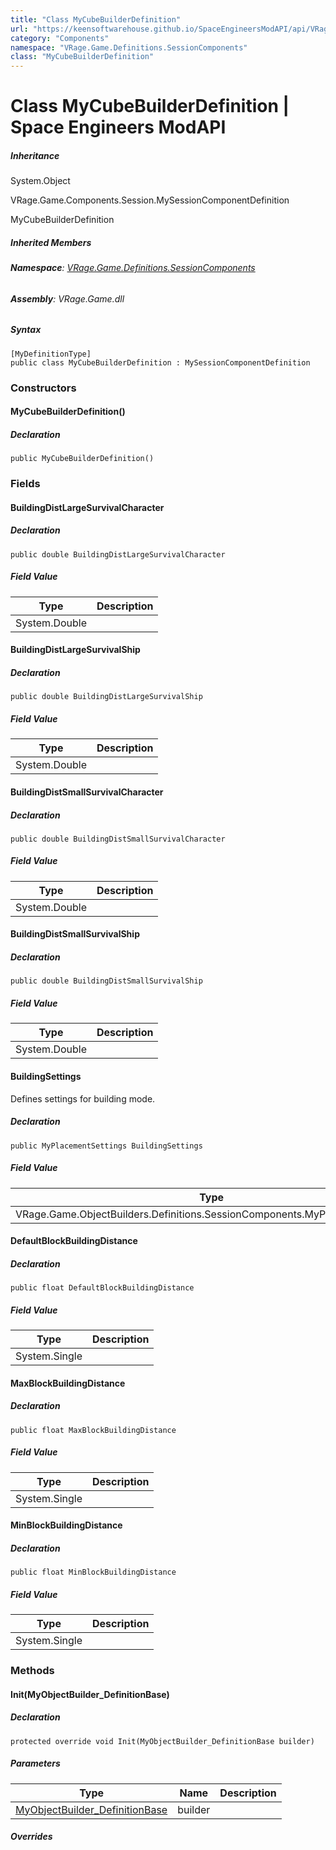 ```yaml
---
title: "Class MyCubeBuilderDefinition"
url: "https://keensoftwarehouse.github.io/SpaceEngineersModAPI/api/VRage.Game.Definitions.SessionComponents.MyCubeBuilderDefinition.html"
category: "Components"
namespace: "VRage.Game.Definitions.SessionComponents"
class: "MyCubeBuilderDefinition"
---
```


# Class MyCubeBuilderDefinition | Space Engineers ModAPI

##### Inheritance

System.Object

VRage.Game.Components.Session.MySessionComponentDefinition

MyCubeBuilderDefinition

##### Inherited Members

###### **Namespace**: [VRage.Game.Definitions.SessionComponents](https://keensoftwarehouse.github.io/SpaceEngineersModAPI/api/VRage.Game.Definitions.SessionComponents.html)

###### **Assembly**: VRage.Game.dll

##### Syntax

```
[MyDefinitionType]
public class MyCubeBuilderDefinition : MySessionComponentDefinition
```

### Constructors

#### MyCubeBuilderDefinition()

##### Declaration

```
public MyCubeBuilderDefinition()
```

### Fields

#### BuildingDistLargeSurvivalCharacter

##### Declaration

```
public double BuildingDistLargeSurvivalCharacter
```

##### Field Value

| Type | Description |
| --- | --- |
| System.Double |     |

#### BuildingDistLargeSurvivalShip

##### Declaration

```
public double BuildingDistLargeSurvivalShip
```

##### Field Value

| Type | Description |
| --- | --- |
| System.Double |     |

#### BuildingDistSmallSurvivalCharacter

##### Declaration

```
public double BuildingDistSmallSurvivalCharacter
```

##### Field Value

| Type | Description |
| --- | --- |
| System.Double |     |

#### BuildingDistSmallSurvivalShip

##### Declaration

```
public double BuildingDistSmallSurvivalShip
```

##### Field Value

| Type | Description |
| --- | --- |
| System.Double |     |

#### BuildingSettings

Defines settings for building mode.

##### Declaration

```
public MyPlacementSettings BuildingSettings
```

##### Field Value

| Type | Description |
| --- | --- |
| VRage.Game.ObjectBuilders.Definitions.SessionComponents.MyPlacementSettings |     |

#### DefaultBlockBuildingDistance

##### Declaration

```
public float DefaultBlockBuildingDistance
```

##### Field Value

| Type | Description |
| --- | --- |
| System.Single |     |

#### MaxBlockBuildingDistance

##### Declaration

```
public float MaxBlockBuildingDistance
```

##### Field Value

| Type | Description |
| --- | --- |
| System.Single |     |

#### MinBlockBuildingDistance

##### Declaration

```
public float MinBlockBuildingDistance
```

##### Field Value

| Type | Description |
| --- | --- |
| System.Single |     |

### Methods

#### Init(MyObjectBuilder\_DefinitionBase)

##### Declaration

```
protected override void Init(MyObjectBuilder_DefinitionBase builder)
```

##### Parameters

| Type | Name | Description |
| --- | --- | --- |
| [MyObjectBuilder\_DefinitionBase](https://keensoftwarehouse.github.io/SpaceEngineersModAPI/api/VRage.Game.MyObjectBuilder_DefinitionBase.html) | builder |     |

##### Overrides